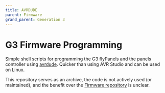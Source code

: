 ```yaml
---
title: AVRDUDE
parent: Firmware
grand_parent: Generation 3
---
```


# G3 Firmware Programming

Simple shell scripts for programming the G3 flyPanels and the panels controller using [avrdude](https://www.nongnu.org/avrdude/). Quicker than using AVR Studio and can be used on Linux.

This repository serves as an archive, the code is not actively used (or maintained), and the benefit over the [Firmware repository]({{site.baseurl/Generation%203/Firmware/}}) is unclear.
